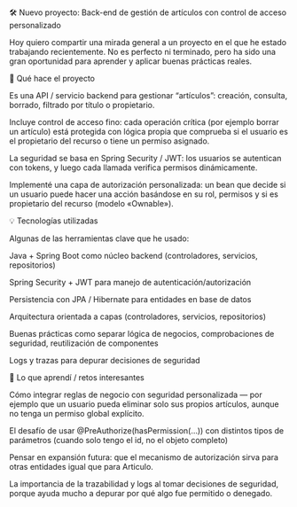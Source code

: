 🛠️ Nuevo proyecto: Back-end de gestión de artículos con control de acceso personalizado

Hoy quiero compartir una mirada general a un proyecto en el que he estado trabajando recientemente. No es perfecto ni terminado, pero ha sido una gran oportunidad para aprender y aplicar buenas prácticas reales.

📌 Qué hace el proyecto

Es una API / servicio backend para gestionar “artículos”: creación, consulta, borrado, filtrado por título o propietario.

Incluye control de acceso fino: cada operación crítica (por ejemplo borrar un artículo) está protegida con lógica propia que comprueba si el usuario es el propietario del recurso o tiene un permiso asignado.

La seguridad se basa en Spring Security / JWT: los usuarios se autentican con tokens, y luego cada llamada verifica permisos dinámicamente.

Implementé una capa de autorización personalizada: un bean que decide si un usuario puede hacer una acción basándose en su rol, permisos y si es propietario del recurso (modelo «Ownable»).

💡 Tecnologías utilizadas

Algunas de las herramientas clave que he usado:

Java + Spring Boot como núcleo backend (controladores, servicios, repositorios)

Spring Security + JWT para manejo de autenticación/autorización

Persistencia con JPA / Hibernate para entidades en base de datos

Arquitectura orientada a capas (controladores, servicios, repositorios)

Buenas prácticas como separar lógica de negocios, comprobaciones de seguridad, reutilización de componentes

Logs y trazas para depurar decisiones de seguridad

🧠 Lo que aprendí / retos interesantes

Cómo integrar reglas de negocio con seguridad personalizada — por ejemplo que un usuario pueda eliminar solo sus propios artículos, aunque no tenga un permiso global explícito.

El desafío de usar @PreAuthorize(hasPermission(…)) con distintos tipos de parámetros (cuando solo tengo el id, no el objeto completo)

Pensar en expansión futura: que el mecanismo de autorización sirva para otras entidades igual que para Articulo.

La importancia de la trazabilidad y logs al tomar decisiones de seguridad, porque ayuda mucho a depurar por qué algo fue permitido o denegado.
